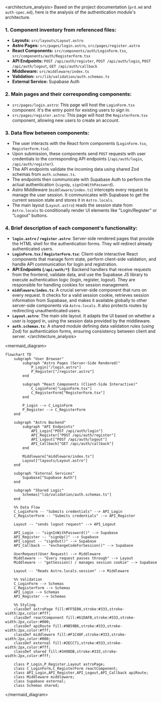 <architecture_analysis>
Based on the project documentation (`prd.md` and `auth-spec.md`), here is the analysis of the authentication module's architecture.

### 1. Component inventory from referenced files:

- **Layouts:** `src/layouts/Layout.astro`
- **Astro Pages:** `src/pages/login.astro`, `src/pages/register.astro`
- **React Components:** `src/components/auth/LoginForm.tsx`, `src/components/auth/RegisterForm.tsx`
- **API Endpoints:** `POST /api/auth/register`, `POST /api/auth/login`, `POST /api/auth/logout`, `GET /api/auth/callback`
- **Middleware:** `src/middleware/index.ts`
- **Validation:** `src/lib/validation/auth.schemas.ts`
- **External Service:** Supabase Auth

### 2. Main pages and their corresponding components:

- `src/pages/login.astro`: This page will host the `LoginForm.tsx` component. It's the entry point for existing users to sign in.
- `src/pages/register.astro`: This page will host the `RegisterForm.tsx` component, allowing new users to create an account.

### 3. Data flow between components:

- The user interacts with the React form components (`LoginForm.tsx`, `RegisterForm.tsx`).
- Upon submission, these components send `POST` requests with user credentials to the corresponding API endpoints (`/api/auth/login`, `/api/auth/register`).
- The API endpoints validate the incoming data using shared Zod schemas from `auth.schemas.ts`.
- The endpoints then communicate with Supabase Auth to perform the actual authentication (`signUp`, `signInWithPassword`).
- Astro Middleware (`middleware/index.ts`) intercepts every request to manage the user session. It communicates with Supabase to get the current session state and stores it in `Astro.locals`.
- The main layout (`Layout.astro`) reads the session state from `Astro.locals` to conditionally render UI elements like "Login/Register" or "Logout" buttons.

### 4. Brief description of each component's functionality:

- **`login.astro` / `register.astro`**: Server-side rendered pages that provide the HTML shell for the authentication forms. They will redirect already authenticated users.
- **`LoginForm.tsx` / `RegisterForm.tsx`**: Client-side interactive React components that manage form state, perform client-side validation, and handle API communication for login and registration.
- **API Endpoints (`/api/auth/*`)**: Backend handlers that receive requests from the frontend, validate data, and use the Supabase JS library to execute authentication logic (login, register, logout). They are responsible for handling cookies for session management.
- **`middleware/index.ts`**: A crucial server-side component that runs on every request. It checks for a valid session cookie, retrieves session information from Supabase, and makes it available globally to other server-side components via `Astro.locals`. It also protects routes by redirecting unauthenticated users.
- **`Layout.astro`**: The main site layout. It adapts the UI based on whether a user is logged in, using the session data provided by the middleware.
- **`auth.schemas.ts`**: A shared module defining data validation rules (using Zod) for authentication forms, ensuring consistency between client and server.
  </architecture_analysis>

<mermaid_diagram>

```mermaid
flowchart TD
    subgraph "User Browser"
        subgraph "Astro Pages (Server-Side Rendered)"
            P_Login["/login.astro"]
            P_Register["/register.astro"]
        end

        subgraph "React Components (Client-Side Interactive)"
            C_LoginForm["LoginForm.tsx"]
            C_RegisterForm["RegisterForm.tsx"]
        end

        P_Login --> C_LoginForm
        P_Register --> C_RegisterForm
    end

    subgraph "Astro Backend"
        subgraph "API Endpoints"
            API_Login["POST /api/auth/login"]
            API_Register["POST /api/auth/register"]
            API_Logout["POST /api/auth/logout"]
            API_Callback["GET /api/auth/callback"]
        end

        Middleware["middleware/index.ts"]
        Layout["layouts/Layout.astro"]
    end

    subgraph "External Services"
        Supabase["Supabase Auth"]
    end

    subgraph "Shared Logic"
        Schemas["lib/validation/auth.schemas.ts"]
    end

    %% Data Flow
    C_LoginForm -- "Submits credentials" --> API_Login
    C_RegisterForm -- "Submits credentials" --> API_Register

    Layout -- "sends logout request" --> API_Logout

    API_Login -- "signInWithPassword()" --> Supabase
    API_Register -- "signUp()" --> Supabase
    API_Logout -- "signOut()" --> Supabase
    API_Callback -- "exchangeCodeForSession()" --> Supabase

    UserRequest(User Request) --> Middleware
    Middleware -- "Every request passes through" --> Layout
    Middleware -- "getSession() / manages session cookie" --> Supabase

    Layout -- "Reads Astro.locals.session" --> Middleware

    %% Validation
    C_LoginForm --> Schemas
    C_RegisterForm --> Schemas
    API_Login --> Schemas
    API_Register --> Schemas

    %% Styling
    classDef astroPage fill:#FF5E00,stroke:#333,stroke-width:2px,color:#fff;
    classDef reactComponent fill:#61DAFB,stroke:#333,stroke-width:2px,color:#000;
    classDef apiRoute fill:#9B59B6,stroke:#333,stroke-width:2px,color:#fff;
    classDef middleware fill:#F1C40F,stroke:#333,stroke-width:2px,color:#000;
    classDef external fill:#2ECC71,stroke:#333,stroke-width:2px,color:#fff;
    classDef shared fill:#3498DB,stroke:#333,stroke-width:2px,color:#fff;

    class P_Login,P_Register,Layout astroPage;
    class C_LoginForm,C_RegisterForm reactComponent;
    class API_Login,API_Register,API_Logout,API_Callback apiRoute;
    class Middleware middleware;
    class Supabase external;
    class Schemas shared;
```

</mermaid_diagram>
